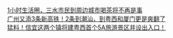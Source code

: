   
[1小时生活圈，三水市民到周边城市喝茶将不再是事](http://www.dianyue.me/archives/148/diw6oeyqj3hgb8ko/)  
[广州又添3条新高铁！2条到潮汕，到粤西和厦门更是爽翻了](http://www.dianyue.me/archives/740/csupre8mx7l6xq04/)  
[猛料！信宜这两个镇将建粤西首个5A旅游景区并设出入口！](http://www.dianyue.me/archives/077/22nbzsr7y181cpc9/)